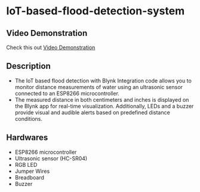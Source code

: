 # IoT-based-flood-detection-system

## Video Demonstration
Check this out [Video Demonstration](https://www.dropbox.com/scl/fi/6d9z8aix0gbp1qhpmv21a/409693917_863510845313476_5007686960907421415_n.mp4?rlkey=ojz26zqldq43wn1byotfap7xr&st=ifp044dm&dl=0)


## Description

- The IoT based flood detection with Blynk Integration code allows you to monitor distance measurements of water using an ultrasonic sensor connected to an ESP8266 microcontroller.
- The measured distance in both centimeters and inches is displayed on the Blynk app for real-time visualization. Additionally, LEDs and a buzzer provide visual and audible alerts based on predefined distance conditions.

## Hardwares
- ESP8266 microcontroller
- Ultrasonic sensor (HC-SR04)
- RGB LED
- Jumper Wires
- Breadboard
- Buzzer
